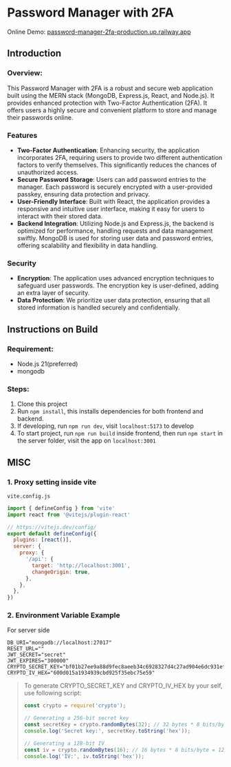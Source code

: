# Password Manager with 2FA

Online Demo: [password-manager-2fa-production.up.railway.app](password-manager-2fa-production.up.railway.app)
## Introduction

### Overview:

This Password Manager with 2FA is a robust and secure web application built using the MERN stack (MongoDB, Express.js, React, and Node.js). It provides enhanced protection with Two-Factor Authentication (2FA). It offers users a highly secure and convenient platform to store and manage their passwords online.

### Features

* **Two-Factor Authentication**: Enhancing security, the application incorporates 2FA, requiring users to provide two different authentication factors to verify themselves. This significantly reduces the chances of unauthorized access.
* **Secure Password Storage**: Users can add password entries to the manager. Each password is securely encrypted with a user-provided passkey, ensuring data protection and privacy.
* **User-Friendly Interface**: Built with React, the application provides a responsive and intuitive user interface, making it easy for users to interact with their stored data.
* **Backend Integration**: Utilizing Node.js and Express.js, the backend is optimized for performance, handling requests and data management swiftly. MongoDB is used for storing user data and password entries, offering scalability and flexibility in data handling.

### Security

* **Encryption**: The application uses advanced encryption techniques to safeguard user passwords. The encryption key is user-defined, adding an extra layer of security.
* **Data Protection**: We prioritize user data protection, ensuring that all stored information is handled securely and confidentially.

## Instructions on Build

### Requirement:

- Node.js 21(preferred)
- mongodb

### Steps:

1. Clone this project
2. Run `npm install`, this installs dependencies for both frontend and backend.
3. If developing, run `npm run dev`, visit `localhost:5173` to develop
4. To start project, run `npm run build` inside frontend, then run `npm start` in the server folder, visit the app on `localhost:3001`

## MISC

### 1. Proxy setting inside vite

`vite.config.js`

```js
import { defineConfig } from 'vite'
import react from '@vitejs/plugin-react'

// https://vitejs.dev/config/
export default defineConfig({
  plugins: [react()],
  server: {
    proxy: {
      '/api': {
        target: 'http://localhost:3001',
        changeOrigin: true,
      },
    },
  },
})
```

###  2. Environment Variable Example

For server side

```
DB_URI="mongodb://localhost:27017"
RESET_URL=""
JWT_SECRET="secret"
JWT_EXPIRES="300000"
CRYPTO_SECRET_KEY="bf01b27ee9a88d9fec8aeeb34c6928327d4c27ad904e6dc931ef48809f43b828"
CRYPTO_IV_HEX="600d015a1934939cbd925f35ebc75e59"
```

> To generate CRYPTO_SECRET_KEY and CRYPTO_IV_HEX by your self, use following script:
>
> ```js
> const crypto = require('crypto');
> 
> // Generating a 256-bit secret key
> const secretKey = crypto.randomBytes(32); // 32 bytes * 8 bits/byte = 256 bits
> console.log('Secret key:', secretKey.toString('hex'));
> 
> // Generating a 128-bit IV
> const iv = crypto.randomBytes(16); // 16 bytes * 8 bits/byte = 128 bits
> console.log('IV:', iv.toString('hex'));
> ```

